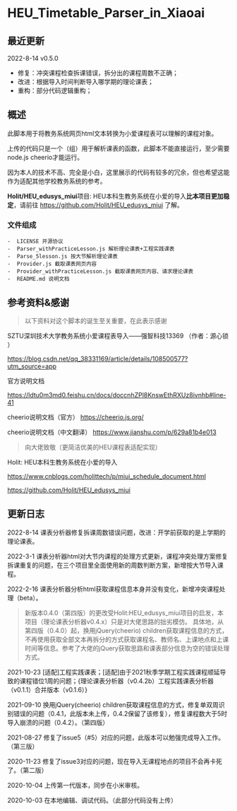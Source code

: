 # HEU_Timetable_Parser_in_Xiaoai



## 最近更新

2022-8-14 v0.5.0

- 修复：冲突课程检查拆课错误，拆分出的课程周数不正确；
- 改进：根据导入时间判断导入哪学期的理论课表；
- 重构：部分代码逻辑重构；

## 概述

此脚本用于将教务系统网页html文本转换为小爱课程表可以理解的课程对象。

上传的代码只是一个（组）用于解析课表的函数，此脚本不能直接运行，至少需要node.js cheerio才能运行。

因为本人的技术不高、完全是小白，这里展示的代码有较多的冗余，但也希望这能作为适配其他学校教务系统的参考。

**Holit/HEU_edusys_miui**项目: HEU本科生教务系统在小爱的导入**比本项目更加稳定**，请前往
https://github.com/Holit/HEU_edusys_miui
了解。

### 文件组成

```
-  LICENSE 开源协议
-  Parser_withPracticeLesson.js 解析理论课表+工程实践课表
-  Parse_5lesson.js 按大节解析理论课表
-  Provider.js 截取课表网页内容
-  Provider_withPracticeLesson.js 截取课表网页内容、请求理论课表
-  README.md 说明文档
```



## 参考资料&感谢
> 以下资料对这个脚本的诞生至关重要，在此表示感谢

SZTU深圳技术大学教务系统小爱课程表导入——强智科技13369 （作者：源心锁  ）

https://blog.csdn.net/qq_38331169/article/details/108500577?utm_source=app

官方说明文档

https://ldtu0m3md0.feishu.cn/docs/doccnhZPl8KnswEthRXUz8ivnhb#line-41

cheerio说明文档（官方）
https://cheerio.js.org/

cheerio说明文档（中文翻译）
https://www.jianshu.com/p/629a81b4e013

> 向大佬致敬（更简洁优美的HEU课程表适配实现）

Holit: HEU本科生教务系统在小爱的导入

https://www.cnblogs.com/holittech/p/miui_schedule_document.html

https://github.com/Holit/HEU_edusys_miui

## 更新日志

2022-8-14 课表分析器修复拆课周数错误问题，改进：开学前获取的是上学期的理论课表。

2022-3-1 课表分析器html对大节内课程的处理方式更新，课程冲突处理方案修复拆课重复的问题，在三个项目里全面使用新的周数判断方案，新增按大节导入课程。

2022-2-16 课表分析器分析html获取课程信息本身并没有变化，新增冲突课程处理（beta）。

> 新版本0.4.0（第四版）的更改受Holit:HEU_edusys_miui项目的启发，本项目（理论课表分析器v0.4.x）只是对大佬思路的拙劣模仿。
> 具体地，从第四版（0.4.0）起，换用jQuery(cheerio) children获取课程信息的方式，不再使用获取全部文本再拆分的方式获取课程名、教师名、上课地点和上课时间等信息。参考了大佬的jQuery获取思路和课表部分信息为空的错误处理方式。

2021-10-23 \[适配\]工程实践课表；\[适配\]由于2021秋季学期工程实践课程顺延导致的课程错位1周的问题；{理论课表分析器（v0.4.2b）工程实践课表分析器（v0.1.1）合并版本（v0.1.6）}

2021-09-10 换用jQuery(cheerio) children获取课程信息的方式，修复单双周识别错误的问题（0.4.1，此版本未上传，0.4.2保留了该修复），修复课程数大于5时导入崩溃的问题（0.4.2）。（第四版）

2021-08-27 修复了issue5（#5）对应的问题，此版本可以勉强完成导入工作。（第三版）

2020-11-23 修复了issue3对应的问题，现在导入无课程地点的项目不会再卡死了。（第二版）

2020-10-04 上传第一代版本，同步在小米审核。

2020-10-03 在本地编辑、调试代码。（此部分代码没有上传）
